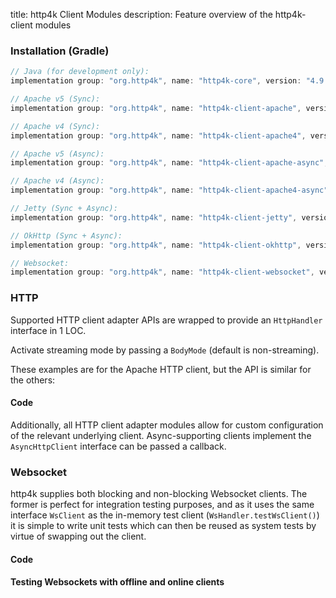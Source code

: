 title: http4k Client Modules
description: Feature overview of the http4k-client modules

### Installation (Gradle)

```groovy
// Java (for development only):
implementation group: "org.http4k", name: "http4k-core", version: "4.9.1.0"

// Apache v5 (Sync): 
implementation group: "org.http4k", name: "http4k-client-apache", version: "4.9.1.0"

// Apache v4 (Sync): 
implementation group: "org.http4k", name: "http4k-client-apache4", version: "4.9.1.0"

// Apache v5 (Async): 
implementation group: "org.http4k", name: "http4k-client-apache-async", version: "4.9.1.0"

// Apache v4 (Async): 
implementation group: "org.http4k", name: "http4k-client-apache4-async", version: "4.9.1.0"

// Jetty (Sync + Async): 
implementation group: "org.http4k", name: "http4k-client-jetty", version: "4.9.1.0"

// OkHttp (Sync + Async): 
implementation group: "org.http4k", name: "http4k-client-okhttp", version: "4.9.1.0"

// Websocket: 
implementation group: "org.http4k", name: "http4k-client-websocket", version: "4.9.1.0"
```

### HTTP
Supported HTTP client adapter APIs are wrapped to provide an `HttpHandler` interface in 1 LOC.

Activate streaming mode by passing a `BodyMode` (default is non-streaming).

These examples are for the Apache HTTP client, but the API is similar for the others:

#### Code [<img class="octocat"/>](https://github.com/http4k/http4k/blob/master/src/docs/guide/reference/clients/example_http.kt)

<script src="https://gist-it.appspot.com/https://github.com/http4k/http4k/blob/master/src/docs/guide/reference/clients/example_http.kt"></script>

Additionally, all HTTP client adapter modules allow for custom configuration of the relevant underlying client. Async-supporting clients implement the `AsyncHttpClient` interface can be passed a callback.

### Websocket
http4k supplies both blocking and non-blocking Websocket clients. The former is perfect for integration testing purposes, and as it uses the same interface `WsClient` as the in-memory test client (`WsHandler.testWsClient()`) it is simple to write unit tests which can then be reused as system tests by virtue of swapping out the client.

#### Code [<img class="octocat"/>](https://github.com/http4k/http4k/blob/master/src/docs/guide/reference/clients/example_websocket.kt)

<script src="https://gist-it.appspot.com/https://github.com/http4k/http4k/blob/master/src/docs/guide/reference/clients/example_websocket.kt"></script>

#### Testing Websockets with offline and online clients [<img class="octocat"/>](https://github.com/http4k/http4k/blob/master/src/docs/guide/reference/clients/TestingWebsockets.kt)

<script src="https://gist-it.appspot.com/https://github.com/http4k/http4k/blob/master/src/docs/guide/reference/clients/TestingWebsockets.kt"></script>
